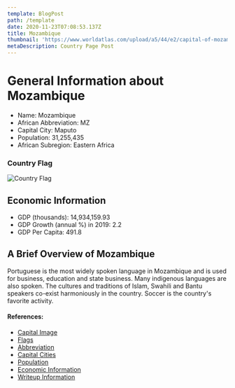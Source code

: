 ```yaml
---
template: BlogPost
path: /template
date: 2020-11-23T07:08:53.137Z
title: Mozambique
thumbnail: 'https://www.worldatlas.com/upload/a5/44/e2/capital-of-mozambique.jpg'
metaDescription: Country Page Post
---
```


# General Information about Mozambique

- Name: Mozambique
- African Abbreviation: MZ
- Capital City: Maputo
- Population: 31,255,435
- African Subregion: Eastern Africa

### Country Flag
![Country Flag](https://raw.githubusercontent.com/hjnilsson/country-flags/master/png1000px/mz.png)

## Economic Information
 - GDP (thousands): 14,934,159.93
 - GDP Growth (annual %) in 2019: 2.2
 - GDP Per Capita: 491.8

## A Brief Overview of Mozambique

Portuguese is the most widely spoken language in Mozambique and is used for business, education and state business. Many indigenous languages are also spoken. The cultures and traditions of Islam, Swahili and Bantu speakers co-exist harmoniously in the country. Soccer is the country's favorite activity.

#### References:
- [Capital Image](https://www.worldatlas.com/upload/a5/44/e2/capital-of-mozambique.jpg)
- [Flags](https://github.com/hjnilsson/country-flags)
- [Abbreviation](https://planetarynames.wr.usgs.gov/Abbreviations)
- [Capital Cities](https://www.nationsonline.org/oneworld/capitals_africa.htm)
- [Population](https://www.worldometers.info/population/countries-in-africa-by-population/)
- [Economic Information](https://data.worldbank.org/)
- [Writeup Information](http://www.mozambique.co.za/About_Mozambique-travel/mozambique-culture.html)
